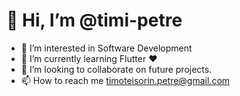 # 👋 Hi, I’m @timi-petre


- 👀 I’m interested in Software Development
- 🌱 I’m currently learning Flutter ❤️
- 💞️ I’m looking to collaborate on future projects.
- 📫 How to reach me timoteisorin.petre@gmail.com

<!---
timi-petre/timi-petre is a ✨ special ✨ repository because its `README.md` (this file) appears on your GitHub profile.
You can click the Preview link to take a look at your changes.
--->

